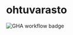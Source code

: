 # ohtuvarasto

![GHA workflow badge](https://github.com/Deepthetics/ohtuvarasto/workflows/CI/badge.svg)
